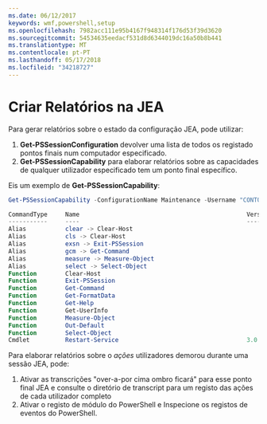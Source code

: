 ```yaml
---
ms.date: 06/12/2017
keywords: wmf,powershell,setup
ms.openlocfilehash: 7982acc111e95b4167f948314f176d53f39d3620
ms.sourcegitcommit: 54534635eedacf531d8d6344019dc16a50b8b441
ms.translationtype: MT
ms.contentlocale: pt-PT
ms.lasthandoff: 05/17/2018
ms.locfileid: "34218727"
---
```

# <a name="reporting-on-jea"></a>Criar Relatórios na JEA
Para gerar relatórios sobre o estado da configuração JEA, pode utilizar:
1.  **Get-PSSessionConfiguration** devolver uma lista de todos os registado pontos finais num computador especificado.
2.  **Get-PSSessionCapability** para elaborar relatórios sobre as capacidades de qualquer utilizador especificado tem um ponto final específico.

Eis um exemplo de **Get-PSSessionCapability**:
```powershell
Get-PSSessionCapability -ConfigurationName Maintenance -Username "CONTOSO\JohnDoe"

CommandType     Name                                               Version    Source
-----------     ----                                               -------    ------
Alias           clear -> Clear-Host
Alias           cls -> Clear-Host
Alias           exsn -> Exit-PSSession
Alias           gcm -> Get-Command
Alias           measure -> Measure-Object
Alias           select -> Select-Object
Function        Clear-Host
Function        Exit-PSSession
Function        Get-Command
Function        Get-FormatData
Function        Get-Help
Function        Get-UserInfo
Function        Measure-Object
Function        Out-Default
Function        Select-Object
Cmdlet          Restart-Service                                    3.0.0.0 Microsof...


```

Para elaborar relatórios sobre o _ações_ utilizadores demorou durante uma sessão JEA, pode:
1. Ativar as transcrições "over-a-por cima ombro ficará" para esse ponto final JEA e consulte o diretório de transcript para um registo das ações de cada utilizador completo
2. Ativar o registo de módulo do PowerShell e Inspecione os registos de eventos do PowerShell.
